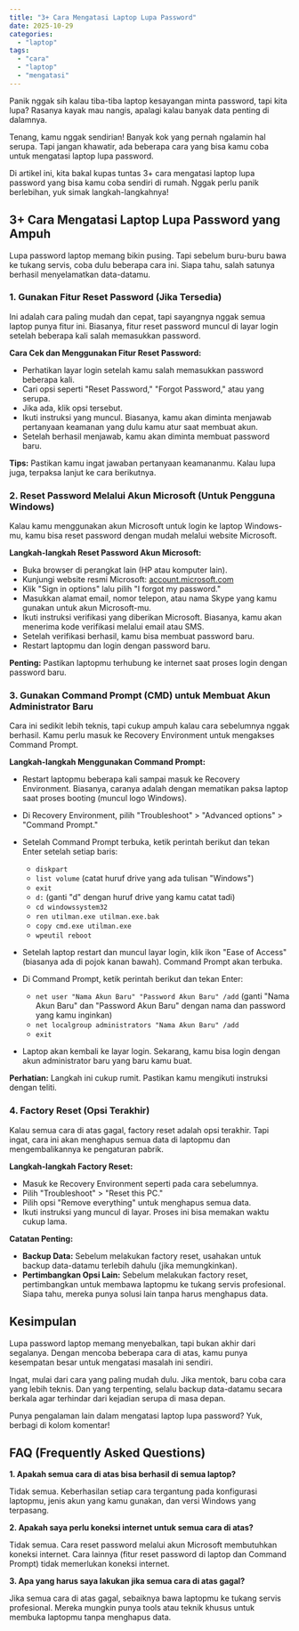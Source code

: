 ```yaml
---
title: "3+ Cara Mengatasi Laptop Lupa Password"
date: 2025-10-29
categories: 
  - "laptop"
tags: 
  - "cara"
  - "laptop"
  - "mengatasi"
---
```


Panik nggak sih kalau tiba-tiba laptop kesayangan minta password, tapi kita lupa? Rasanya kayak mau nangis, apalagi kalau banyak data penting di dalamnya.

Tenang, kamu nggak sendirian! Banyak kok yang pernah ngalamin hal serupa. Tapi jangan khawatir, ada beberapa cara yang bisa kamu coba untuk mengatasi laptop lupa password.

Di artikel ini, kita bakal kupas tuntas 3+ cara mengatasi laptop lupa password yang bisa kamu coba sendiri di rumah. Nggak perlu panik berlebihan, yuk simak langkah-langkahnya!

## 3+ Cara Mengatasi Laptop Lupa Password yang Ampuh

Lupa password laptop memang bikin pusing. Tapi sebelum buru-buru bawa ke tukang servis, coba dulu beberapa cara ini. Siapa tahu, salah satunya berhasil menyelamatkan data-datamu.

### 1\. Gunakan Fitur Reset Password (Jika Tersedia)

Ini adalah cara paling mudah dan cepat, tapi sayangnya nggak semua laptop punya fitur ini. Biasanya, fitur reset password muncul di layar login setelah beberapa kali salah memasukkan password.

**Cara Cek dan Menggunakan Fitur Reset Password:**

- Perhatikan layar login setelah kamu salah memasukkan password beberapa kali.
- Cari opsi seperti "Reset Password," "Forgot Password," atau yang serupa.
- Jika ada, klik opsi tersebut.
- Ikuti instruksi yang muncul. Biasanya, kamu akan diminta menjawab pertanyaan keamanan yang dulu kamu atur saat membuat akun.
- Setelah berhasil menjawab, kamu akan diminta membuat password baru.

**Tips:** Pastikan kamu ingat jawaban pertanyaan keamananmu. Kalau lupa juga, terpaksa lanjut ke cara berikutnya.

### 2\. Reset Password Melalui Akun Microsoft (Untuk Pengguna Windows)

Kalau kamu menggunakan akun Microsoft untuk login ke laptop Windows-mu, kamu bisa reset password dengan mudah melalui website Microsoft.

**Langkah-langkah Reset Password Akun Microsoft:**

- Buka browser di perangkat lain (HP atau komputer lain).
- Kunjungi website resmi Microsoft: [account.microsoft.com](account.microsoft.com)
- Klik "Sign in options" lalu pilih "I forgot my password."
- Masukkan alamat email, nomor telepon, atau nama Skype yang kamu gunakan untuk akun Microsoft-mu.
- Ikuti instruksi verifikasi yang diberikan Microsoft. Biasanya, kamu akan menerima kode verifikasi melalui email atau SMS.
- Setelah verifikasi berhasil, kamu bisa membuat password baru.
- Restart laptopmu dan login dengan password baru.

**Penting:** Pastikan laptopmu terhubung ke internet saat proses login dengan password baru.

### 3\. Gunakan Command Prompt (CMD) untuk Membuat Akun Administrator Baru

Cara ini sedikit lebih teknis, tapi cukup ampuh kalau cara sebelumnya nggak berhasil. Kamu perlu masuk ke Recovery Environment untuk mengakses Command Prompt.

**Langkah-langkah Menggunakan Command Prompt:**

- Restart laptopmu beberapa kali sampai masuk ke Recovery Environment. Biasanya, caranya adalah dengan mematikan paksa laptop saat proses booting (muncul logo Windows).
- Di Recovery Environment, pilih "Troubleshoot" > "Advanced options" > "Command Prompt."
- Setelah Command Prompt terbuka, ketik perintah berikut dan tekan Enter setelah setiap baris:
    
    - `diskpart`
    - `list volume` (catat huruf drive yang ada tulisan "Windows")
    - `exit`
    - `d:` (ganti "d" dengan huruf drive yang kamu catat tadi)
    - `cd windowssystem32`
    - `ren utilman.exe utilman.exe.bak`
    - `copy cmd.exe utilman.exe`
    - `wpeutil reboot`
- Setelah laptop restart dan muncul layar login, klik ikon "Ease of Access" (biasanya ada di pojok kanan bawah). Command Prompt akan terbuka.
- Di Command Prompt, ketik perintah berikut dan tekan Enter:
    
    - `net user "Nama Akun Baru" "Password Akun Baru" /add` (ganti "Nama Akun Baru" dan "Password Akun Baru" dengan nama dan password yang kamu inginkan)
    - `net localgroup administrators "Nama Akun Baru" /add`
    - `exit`
- Laptop akan kembali ke layar login. Sekarang, kamu bisa login dengan akun administrator baru yang baru kamu buat.

**Perhatian:** Langkah ini cukup rumit. Pastikan kamu mengikuti instruksi dengan teliti.

### 4\. Factory Reset (Opsi Terakhir)

Kalau semua cara di atas gagal, factory reset adalah opsi terakhir. Tapi ingat, cara ini akan menghapus semua data di laptopmu dan mengembalikannya ke pengaturan pabrik.

**Langkah-langkah Factory Reset:**

- Masuk ke Recovery Environment seperti pada cara sebelumnya.
- Pilih "Troubleshoot" > "Reset this PC."
- Pilih opsi "Remove everything" untuk menghapus semua data.
- Ikuti instruksi yang muncul di layar. Proses ini bisa memakan waktu cukup lama.

**Catatan Penting:**

- **Backup Data:** Sebelum melakukan factory reset, usahakan untuk backup data-datamu terlebih dahulu (jika memungkinkan).
- **Pertimbangkan Opsi Lain:** Sebelum melakukan factory reset, pertimbangkan untuk membawa laptopmu ke tukang servis profesional. Siapa tahu, mereka punya solusi lain tanpa harus menghapus data.

## Kesimpulan

Lupa password laptop memang menyebalkan, tapi bukan akhir dari segalanya. Dengan mencoba beberapa cara di atas, kamu punya kesempatan besar untuk mengatasi masalah ini sendiri.

Ingat, mulai dari cara yang paling mudah dulu. Jika mentok, baru coba cara yang lebih teknis. Dan yang terpenting, selalu backup data-datamu secara berkala agar terhindar dari kejadian serupa di masa depan.

Punya pengalaman lain dalam mengatasi laptop lupa password? Yuk, berbagi di kolom komentar!

## FAQ (Frequently Asked Questions)

**1\. Apakah semua cara di atas bisa berhasil di semua laptop?**

Tidak semua. Keberhasilan setiap cara tergantung pada konfigurasi laptopmu, jenis akun yang kamu gunakan, dan versi Windows yang terpasang.

**2\. Apakah saya perlu koneksi internet untuk semua cara di atas?**

Tidak semua. Cara reset password melalui akun Microsoft membutuhkan koneksi internet. Cara lainnya (fitur reset password di laptop dan Command Prompt) tidak memerlukan koneksi internet.

**3\. Apa yang harus saya lakukan jika semua cara di atas gagal?**

Jika semua cara di atas gagal, sebaiknya bawa laptopmu ke tukang servis profesional. Mereka mungkin punya tools atau teknik khusus untuk membuka laptopmu tanpa menghapus data.
